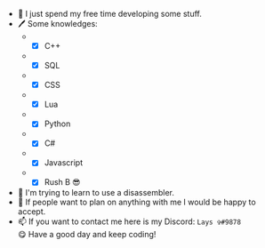 - 👀 I just spend my free time developing some stuff.
- 🖊️ Some knowledges:
  - - [x] C++
  - - [x] SQL
  - - [x] CSS
  - - [x] Lua
  - - [x] Python
  - - [x] C#
  - - [x] Javascript
  - - [x] Rush B 😎
- 🌱 I'm trying to learn to use a disassembler.
- 💞️ If people want to plan on anything with me I would be happy to accept.
- 📫 If you want to contact me here is my Discord: `Lays ✞#9878`   
😋 Have a good day and keep coding!


